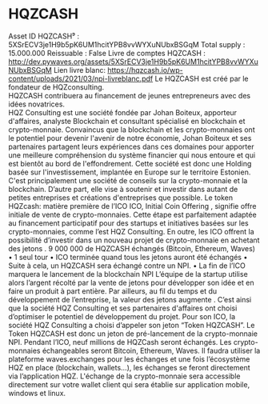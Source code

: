 # HQZCASH
Asset ID HQZCASH⁹ : 5XSrECV3je1H9b5pK6UM1hcitYPB8vvWYXuNUbxBSGqM
Total supply : 15.000.000
Reissuable : False
Livre de comptes HQZCASH :
http://dev.pywaves.org/assets/5XSrECV3je1H9b5pK6UM1hcitYPB8vvWYXuNUbxBSGqM
Lien livre blanc: https://hqzcash.io/wp-content/uploads/2021/03/npi-livreblanc.pdf
Le HQZCASH est créé par le fondateur de HQZconsulting.  
HQZCASH contribuera au financement de jeunes entrepreneurs avec des idées novatrices.  
HQZ Consulting est une société fondée par Johan Boiteux, apporteur d'affaires, analyste
Blockchain et consultant spécialisé en blockchain et crypto-monnaie. 
Convaincus que la blockchain et les crypto-monnaies ont le potentiel pour devenir l'avenir de notre économie,
Johan Boiteux et ses partenaires partagent leurs expériences dans ces domaines pour apporter
une meilleure compréhension du système financier qui nous entoure et qui est bientôt au bord de
l'effondrement.
Cette société est donc une Holding basée sur l'investissement, implantée en Europe sur
le territoire Estonien. 
C'est principalement une société de conseils sur la crypto-monnaie et la
blockchain. 
D’autre part, elle vise à soutenir et investir dans autant de petites entreprises et
créations d'entreprises que possible.
Le token HQZcash: matière première de l’ICO
ICO, Initial Coin Offering , signifie offre initiale de vente de crypto-monnaies. 
Cette étape est parfaitement adaptée au financement participatif pour des startups et initiatives basées sur les
crypto-monnaies, comme l’est HQZ Consulting. 
En outre, les ICO offrent la possibilité d’investir
dans un nouveau projet de crypto-monnaie en achetant des jetons .
9 000 000 de HQZCASH échangés (Bitcoin, Ethereum, Waves)
• 1 seul tour
• ICO terminée quand tous les jetons auront été échangés
• Suite à cela, un HQZCASH sera échangé contre un NPI.
• La fin de l’ICO marquera le lancement de la blockchain NPI
L’équipe de la startup utilise alors l’argent récolté par la vente de jetons pour développer
son idée et en faire un produit à part entière. 
Par ailleurs, au fil du temps et du développement de l’entreprise, la valeur des jetons augmente . 
C’est ainsi que la société HQZ Consulting et ses partenaires d'affaires ont choisi d’optimiser le potentiel de développement du projet.
Pour son ICO, la société HQZ Consulting a choisi d’appeler son jeton “Token HQZCASH”.
Le Token HQZCASH est donc un jeton de pré-lancement de la crypto-monnaie NPI.
Pendant l’ICO, neuf millions de HQZCash seront échangés. Les crypto-monnaies échangeables
seront Bitcoin, Ethereum, Waves. Il faudra utiliser la plateforme waves.exchanges pour les
échanges et une fois l’écosystème HQZ en place (blockchain, wallets…), les échanges se feront
directement via l’application HQZ. L'échange de la crypto-monnaie sera accessible directement sur
votre wallet client qui sera établie sur application mobile, windows et linux. 
